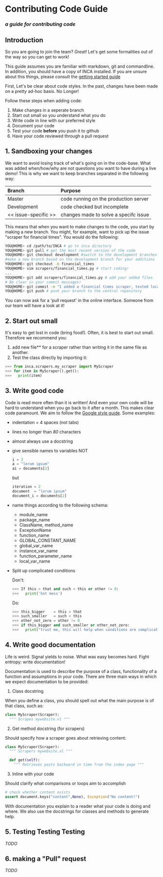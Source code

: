 # Contributing Code Guide
### *a guide for contributing code*

## Introduction

So you are going to join the team? *Great!*  Let's get some formalities
out of the way so you can get to work!

This guide assumes you are familiar with markdown, git and commandline. In addition, you should have a copy of INCA installed. If you are unsure about this things, please consult the [getting started guide](/gettingstarted.md)

First, Let's be clear about code styles. In the past, changes have been made on
a pretty ad-hoc basis. No Longer!

Follow these steps when adding code:
1. Make changes in a seperate branch
2. Start out small so you understand what you do
3. Write code in line with our preferred style
4. Document your code
5. Test your code **before** you push it to github
6. Have your code reviewed through a pull request

## 1. Sandboxing your changes

We want to avoid losing track of what's going on in the code-base. What was added when/how/why are not questions you want to have during a live demo! This is why we want to keep branches separated in the following way:

| Branch | Purpose |
|:--                    |:--|
| Master                | code running on the production server
| Development           | code checked but incomplete
| << issue-specific >>  | changes made to solve a specifc issue

This means that when you want to make changes to the code, you start
by making a new branch. You might, for example, want to pick up the
issue "scraper for financial times". You would do the following:

```bash
YOU@HOME> cd /path/to/INCA # go to inca directory
YOU@HOME> git pull # get the most recent version of the code
YOU@HOME> git checkout development #switch to the development branches
#make a new branch based on the development branch for your additions
YOU@HOME> git checkout -b financial_times
YOU@HOME> vim scrapers/financial_times.py # start coding!
...
YOU@HOME> git add scrapers/financial_times.py # add your added files
# Be clear in your commit messages!
YOU@HOME> git commit -m "I added a financial times scraper, tested locally"
YOU@HOME> git push # push your branch to the central repository
```

You can now ask for a 'pull request' in the online interface. Someone from our team will have a look at it!

## 2. Start out small

It's easy to get lost in code (bring food!). Often, it is best to start out small. Therefore we recommend you:
1. add new file** for a scraper rather than writing it in the same file as another.
2. Test the class directly by importing it:
```python
>>> from inca.scrapers.my_scraper import MyScraper
>>> for item in MyScraper().get():
>>>   print(item)
```


## 3. Write good code

Code is read more often than it is written! And even your own code will
be hard to understand when you go back to it after a month. This makes
clear code paramount. We aim to follow the [Google style guide](https://google.github.io/styleguide/pyguide.html#Python_Style_Rules). Some examples:

- indentation = 4 spaces (not tabs)
- lines no longer than *80* characters
- almost always use a docstring
- give sensible names to variables
  NOT
  ```python
  i = 2
  a = "lorum ipsum"
  ai = documents[2]
  ```
  but
  ```python
  iteration = 2
  document  = "lorum ipsum"
  document_i = documents[2]
  ```
- name things according to the following schema:
  - module_name
  - package_name
  - ClassName, method_name
  - ExceptionName
  - function_name
  - GLOBAL_CONSTANT_NAME
  - global_var_name
  - instance_var_name
  - function_parameter_name
  - local_var_name
- Split up complicated conditions

  Don't:
  ```python
  >>> If this > that and such < this or other != 0:
  >>>   print('hot mess')
  ```
  Do:
  ```python
  >>> this_bigger    = this > that
  >>> such_smaller   = such < this
  >>> other_not_zero = other != 0
  >>> if this_bigger and such_smaller or other_not_zero:
  >>>   print("trust me, this will help when conditions are complicated")
  ```

## 4. Write good documentation

Life is weird. Signal yields to noise. What was easy becomes hard. Fight entropy: write documentation!

Documentation is used to describe the purpose of a class, functionality of a function and assumptions in your code. There are three main ways in which we expect documentation to be provided:

1. Class docstring

  When you define a class, you should spell out what the main purpose is of that class, such as:
  ```python
  class MyScraper(Scraper):
    """ Scrapes mywebsite.nl """
  ```
2. Get method docstring (for scrapers)

  Should specify how a scraper goes about retrieving content:

  ```python
  class MyScraper(Scraper):
    """ Scrapers mywebsite.nl """

    def get(self):
      """ Retrieves posts backward in time from the index page """
  ```
3. Inline with your code

  Should clarify what comparisons or loops aim to accomplish

  ```python
  # check whether content exists
  assert document.keys("content",None), Exception("No content!")
  ```

With documentation you explain to a reader what your code is doing and where. We also use the docstrings for classes and methods to generate help.

## 5. Testing Testing Testing

*TODO*

## 6. making a "Pull" request

*TODO*
